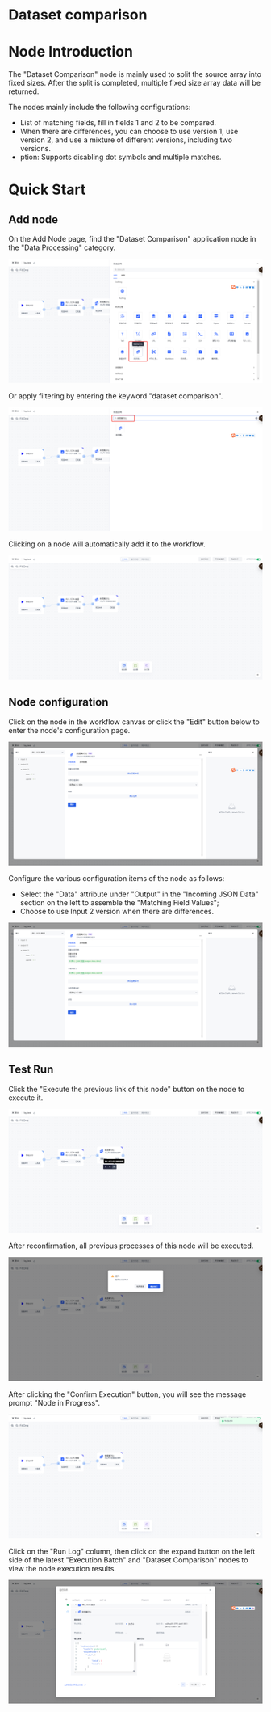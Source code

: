 # Dataset comparison

# Node Introduction

The "Dataset Comparison" node is mainly used to split the source array into fixed sizes. After the split is completed, multiple fixed size array data will be returned.

The nodes mainly include the following configurations:

- List of matching fields, fill in fields 1 and 2 to be compared.
- When there are differences, you can choose to use version 1, use version 2, and use a mixture of different versions, including two versions.
- ption: Supports disabling dot symbols and multiple matches.

# Quick Start

## Add node

On the Add Node page, find the "Dataset Comparison" application node in the "Data Processing" category.

![](../static/IIUfb0VDxo83RMxECbzcsao1nXd.png)

Or apply filtering by entering the keyword "dataset comparison".

![](../static/CsjcbR97AoHFJXxrhpKcoGRUnYb.png)

Clicking on a node will automatically add it to the workflow.

![](../static/KfqjbGnX9otrpKxUIlbcUnxTnOb.png)

## Node configuration

Click on the node in the workflow canvas or click the "Edit" button below to enter the node's configuration page.

![](../static/ZHSMbEbnRo6l5YxFHdtc44lJn0l.png)

Configure the various configuration items of the node as follows:

- Select the "Data" attribute under "Output" in the "Incoming JSON Data" section on the left to assemble the "Matching Field Values";
- Choose to use Input 2 version when there are differences.

![](../static/Tw9db1VLCowUkmxyVogcvS79ngf.png)

## Test Run

Click the "Execute the previous link of this node" button on the node to execute it.

![](../static/IlIqblMvRoVgcSx6KMJce2WFnxd.png)

After reconfirmation, all previous processes of this node will be executed.

![](../static/Eg4nbd7SvofPMkxjI3wcwtELnDf.png)

After clicking the "Confirm Execution" button, you will see the message prompt "Node in Progress".

![](../static/YnChb0rKaoedPox98sJcKH2rnnf.png)

Click on the "Run Log" column, then click on the expand button on the left side of the latest "Execution Batch" and "Dataset Comparison" nodes to view the node execution results.

![](../static/FJGFbz9wtoSt5ExaQ0EcjAUxnSg.png)
